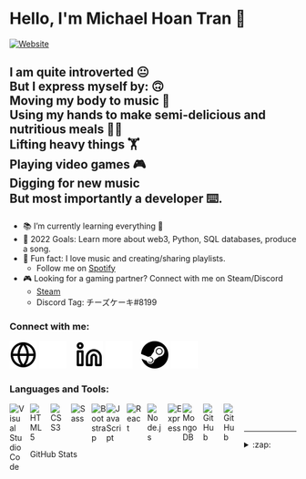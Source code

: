 # Hello, I'm Michael Hoan Tran 👋

[![Website](https://img.shields.io/badge/Portfolio-Hi!-%2390bccb?style=for-the-badge)](https://michaelhtran.com)

## I am quite introverted 😐 <br> But I express myself by: 🙃 <br> Moving my body to music 💃 <br> Using my hands to make semi-delicious and nutritious meals 🧑‍🍳 <br> Lifting heavy things 🏋️ <br> Playing video games 🎮 <br> Digging for new music <br> But most importantly a developer ⌨️.

- 📚 I’m currently learning everything 🤣
- 🥅 2022 Goals: Learn more about web3, Python, SQL databases, produce a song.
- 🎵 Fun fact: I love music and creating/sharing playlists.
  - Follow me on [Spotify](https://open.spotify.com/user/michaelhtran120?si=c3078f41300b481b)
- 🎮 Looking for a gaming partner? Connect with me on Steam/Discord
  - [Steam](https://steamcommunity.com/id/eMpTykeki/)
  - Discord Tag: チーズケーキ#8199

### Connect with me:

[![website](./img/globe-light.svg)](https://michaelhtran.com#gh-light-mode-only)
[![website](./img/globe-dark.svg)](https://michaelhtran.com#gh-dark-mode-only)
&nbsp;&nbsp;
[![website](./img/linkedin-light.svg)](https://linkedin.com/in/michaelhtran120#gh-light-mode-only)
[![website](./img/linkedin-dark.svg)](https://linkedin.com/in/michaelhtran120#gh-dark-mode-only)
&nbsp;&nbsp;
[![website](./img/steam-light.svg)](https://steamcommunity.com/id/eMpTykeki/#gh-light-mode-only)
[![website](./img/steam-dark.svg)](https://steamcommunity.com/id/eMpTykeki/#gh-dark-mode-only)
&nbsp;&nbsp;

### Languages and Tools:

<img align="left" alt="Visual Studio Code" width="26px" src="https://cdn.jsdelivr.net/gh/devicons/devicon/icons/vscode/vscode-original.svg" style="padding-right:10px;" />
<img align="left" alt="HTML5" width="26px" src="https://cdn.jsdelivr.net/gh/devicons/devicon/icons/html5/html5-original.svg" style="padding-right:10px;" />
<img align="left" alt="CSS3" width="26px" src="https://cdn.jsdelivr.net/gh/devicons/devicon/icons/css3/css3-original.svg" style="padding-right:10px;" />
<img align="left" alt="Sass" width="26px" src="https://cdn.jsdelivr.net/gh/devicons/devicon/icons/sass/sass-original.svg" style="padding-right:10px;" />
<img align="left" alt="Bootstrap" width="26px" src="https://cdn.jsdelivr.net/gh/devicons/devicon/icons/bootstrap/bootstrap-original.svg" />
<img align="left" alt="JavaScript" width="26px" src="https://cdn.jsdelivr.net/gh/devicons/devicon/icons/javascript/javascript-original.svg" style="padding-right:10px;" />
<img align="left" alt="React" width="26px" src="https://cdn.jsdelivr.net/gh/devicons/devicon/icons/react/react-original.svg" style="padding-right:10px;" />
<img align="left" alt="Node.js" width="26px" src="https://cdn.jsdelivr.net/gh/devicons/devicon/icons/nodejs/nodejs-original.svg" style="padding-right:10px;" />
<img align="left" alt="Express" width="26px" src="https://cdn.jsdelivr.net/gh/devicons/devicon/icons/express/express-original.svg" />
<img align="left" alt="MongoDB" width="26px" src="https://cdn.jsdelivr.net/gh/devicons/devicon/icons/mongodb/mongodb-original.svg" style="padding-right:10px;" />
<img align="left" alt="GitHub" width="26px" src="https://user-images.githubusercontent.com/3369400/139447912-e0f43f33-6d9f-45f8-be46-2df5bbc91289.png" style="padding-right:10px;" />
<img align="left" alt="GitHub" width="26px" src="https://user-images.githubusercontent.com/3369400/139448065-39a229ba-4b06-434b-bc67-616e2ed80c8f.png" style="padding-right:10px;" />

<br />
<br />

---

<details>
  <summary>:zap: GitHub Stats</summary>

  <img align="left" alt="michaelhtran120's GitHub Stats" src="https://github-readme-stats.vercel.app/api?username=michaelhtran120&show_icons=true&theme=noctis_minimus" />

</details>

[website]: https://michaelhtran.com
[linkedin]: https://linkedin.com/in/michaelhtran120
